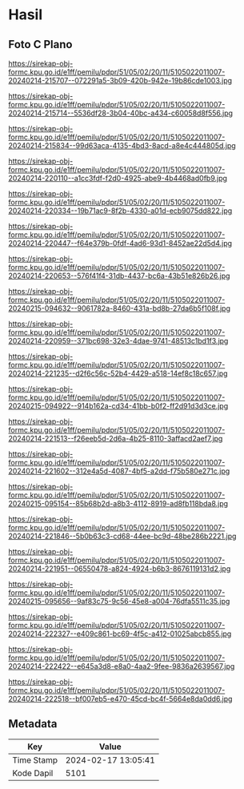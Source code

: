 # Hasil

## Foto C Plano

https://sirekap-obj-formc.kpu.go.id/e1ff/pemilu/pdpr/51/05/02/20/11/5105022011007-20240214-215707--072291a5-3b09-420b-942e-19b86cde1003.jpg

https://sirekap-obj-formc.kpu.go.id/e1ff/pemilu/pdpr/51/05/02/20/11/5105022011007-20240214-215714--5536df28-3b04-40bc-a434-c60058d8f556.jpg

https://sirekap-obj-formc.kpu.go.id/e1ff/pemilu/pdpr/51/05/02/20/11/5105022011007-20240214-215834--99d63aca-4135-4bd3-8acd-a8e4c444805d.jpg

https://sirekap-obj-formc.kpu.go.id/e1ff/pemilu/pdpr/51/05/02/20/11/5105022011007-20240214-220110--a1cc3fdf-f2d0-4925-abe9-4b4468ad0fb9.jpg

https://sirekap-obj-formc.kpu.go.id/e1ff/pemilu/pdpr/51/05/02/20/11/5105022011007-20240214-220334--19b71ac9-8f2b-4330-a01d-ecb9075dd822.jpg

https://sirekap-obj-formc.kpu.go.id/e1ff/pemilu/pdpr/51/05/02/20/11/5105022011007-20240214-220447--f64e379b-0fdf-4ad6-93d1-8452ae22d5d4.jpg

https://sirekap-obj-formc.kpu.go.id/e1ff/pemilu/pdpr/51/05/02/20/11/5105022011007-20240214-220653--576f41f4-31db-4437-bc6a-43b51e826b26.jpg

https://sirekap-obj-formc.kpu.go.id/e1ff/pemilu/pdpr/51/05/02/20/11/5105022011007-20240215-094632--9061782a-8460-431a-bd8b-27da6b5f108f.jpg

https://sirekap-obj-formc.kpu.go.id/e1ff/pemilu/pdpr/51/05/02/20/11/5105022011007-20240214-220959--371bc698-32e3-4dae-9741-48513c1bd1f3.jpg

https://sirekap-obj-formc.kpu.go.id/e1ff/pemilu/pdpr/51/05/02/20/11/5105022011007-20240214-221235--d2f6c56c-52b4-4429-a518-14ef8c18c657.jpg

https://sirekap-obj-formc.kpu.go.id/e1ff/pemilu/pdpr/51/05/02/20/11/5105022011007-20240215-094922--914b162a-cd34-41bb-b0f2-ff2d91d3d3ce.jpg

https://sirekap-obj-formc.kpu.go.id/e1ff/pemilu/pdpr/51/05/02/20/11/5105022011007-20240214-221513--f26eeb5d-2d6a-4b25-8110-3affacd2aef7.jpg

https://sirekap-obj-formc.kpu.go.id/e1ff/pemilu/pdpr/51/05/02/20/11/5105022011007-20240214-221602--312e4a5d-4087-4bf5-a2dd-f75b580e271c.jpg

https://sirekap-obj-formc.kpu.go.id/e1ff/pemilu/pdpr/51/05/02/20/11/5105022011007-20240215-095154--85b68b2d-a8b3-4112-8919-ad8fb118bda8.jpg

https://sirekap-obj-formc.kpu.go.id/e1ff/pemilu/pdpr/51/05/02/20/11/5105022011007-20240214-221846--5b0b63c3-cd68-44ee-bc9d-48be286b2221.jpg

https://sirekap-obj-formc.kpu.go.id/e1ff/pemilu/pdpr/51/05/02/20/11/5105022011007-20240214-221951--06550478-a824-4924-b6b3-8676119131d2.jpg

https://sirekap-obj-formc.kpu.go.id/e1ff/pemilu/pdpr/51/05/02/20/11/5105022011007-20240215-095656--9af83c75-9c56-45e8-a004-76dfa5511c35.jpg

https://sirekap-obj-formc.kpu.go.id/e1ff/pemilu/pdpr/51/05/02/20/11/5105022011007-20240214-222327--e409c861-bc69-4f5c-a412-01025abcb855.jpg

https://sirekap-obj-formc.kpu.go.id/e1ff/pemilu/pdpr/51/05/02/20/11/5105022011007-20240214-222422--e645a3d8-e8a0-4aa2-9fee-9836a2639567.jpg

https://sirekap-obj-formc.kpu.go.id/e1ff/pemilu/pdpr/51/05/02/20/11/5105022011007-20240214-222518--bf007eb5-e470-45cd-bc4f-5664e8da0dd6.jpg


## Metadata

| Key        | Value               |
| ---------- | ------------------- |
| Time Stamp | 2024-02-17 13:05:41 |
| Kode Dapil | 5101                |



